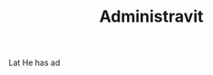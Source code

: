 ---
title: Administravit
letter: A
permalink: "/definitions/administravit.html"
body: Lat He has ad
published_at: '2018-07-07'
layout: post
---